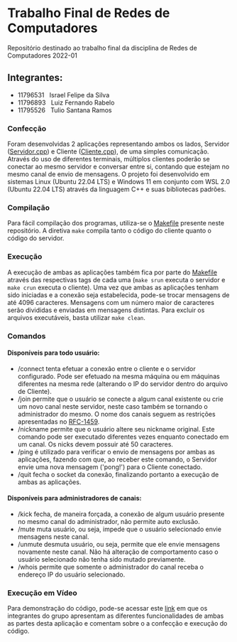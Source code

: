 # Trabalho Final de Redes de Computadores
Repositório destinado ao trabalho final da disciplina de Redes de Computadores 2022-01

## Integrantes:
- 11796531 &nbsp; Israel Felipe da Silva
- 11796893 &nbsp; Luiz Fernando Rabelo
- 11795526 &nbsp; Tulio Santana Ramos

### Confecção
Foram desenvolvidas 2 aplicações representando ambos os lados, Servidor ([Servidor.cpp](https://github.com/Tulio-Santana-Ramos/TrabalhoFinalRedes/blob/main/Servidor.cpp)) e Cliente ([Cliente.cpp](https://github.com/Tulio-Santana-Ramos/TrabalhoFinalRedes/blob/main/Cliente.cpp)), de uma simples comunicação. Através do uso de diferentes terminais, múltiplos clientes poderão se conectar ao mesmo servidor e conversar entre si, contando que estejam no mesmo canal de envio de mensagens.
O projeto foi desenvolvido em sistemas Linux (Ubuntu 22.04 LTS) e Windows 11 em conjunto com WSL 2.0 (Ubuntu 22.04 LTS) através da linguagem C++ e suas bibliotecas padrões.

### Compilação
Para fácil compilação dos programas, utiliza-se o [Makefile](https://github.com/Tulio-Santana-Ramos/TrabalhoFinalRedes/blob/main/Makefile) presente neste repositório. A diretiva `make` compila tanto o código do cliente quanto o código do servidor.

### Execução
A execução de ambas as aplicações também fica por parte do [Makefile](https://github.com/Tulio-Santana-Ramos/TrabalhoFinalRedes/blob/main/Makefile) através das respectivas tags de cada uma (`make srun` executa o servidor e `make crun` executa o cliente). Uma vez que ambas as aplicações tenham sido iniciadas e a conexão seja estabelecida, pode-se trocar mensagens de até 4096 caracteres. Mensagens com um número maior de caracteres serão divididas e enviadas em mensagens distintas. Para excluir os arquivos executáveis, basta utilizar `make clean`.

### Comandos
#### Disponíveis para todo usuário:
- /connect tenta efetuar a conexão entre o cliente e o servidor configurado. Pode ser efetuado na mesma máquina ou em máquinas diferentes na mesma rede (alterando o IP do servidor dentro do arquivo de Cliente).
- /join <nomedoCanal> permite que o usuário se conecte a algum canal existente ou crie um novo canal neste servidor, neste caso também se tornando o administrador do mesmo. O nome dos canais seguem as restrições apresentadas no [RFC-1459](https://datatracker.ietf.org/doc/html/rfc1459#section-1.3).
- /nickname <novoNick> permite que o usuário altere seu nickname original. Este comando pode ser executado diferentes vezes enquanto conectado em um canal. Os nicks devem possuir até 50 caracteres.
- /ping é utilizado para verificar o envio de mensagens por ambas as aplicações, fazendo com que, ao receber este comando, o Servidor envie uma nova mensagem ('pong!') para o Cliente conectado.
- /quit fecha o socket da conexão, finalizando portanto a execução de ambas as aplicações.
#### Disponíveis para administradores de canais:
- /kick <nickUsuario> fecha, de maneira forçada, a conexão de algum usuário presente no mesmo canal do administrador, não permite auto exclusão.
- /mute <nickUsuario> muta usuário, ou seja, impede que o usuário selecionado envie mensagens neste canal.
- /unmute <nickUsuario> desmuta usuário, ou seja, permite que ele envie mensagens novamente neste canal. Não há alteração de comportamento caso o usuário selecionado não tenha sido mutado previamente.
- /whois <nickUsuario> permite que somente o administrador do canal receba o endereço IP do usuário selecionado.

### Execução em Vídeo
Para demonstração do código, pode-se acessar este [link]() em que os integrantes do grupo apresentam as diferentes funcionalidades de ambas as partes desta aplicação e comentam sobre o a confecção e execução do código.